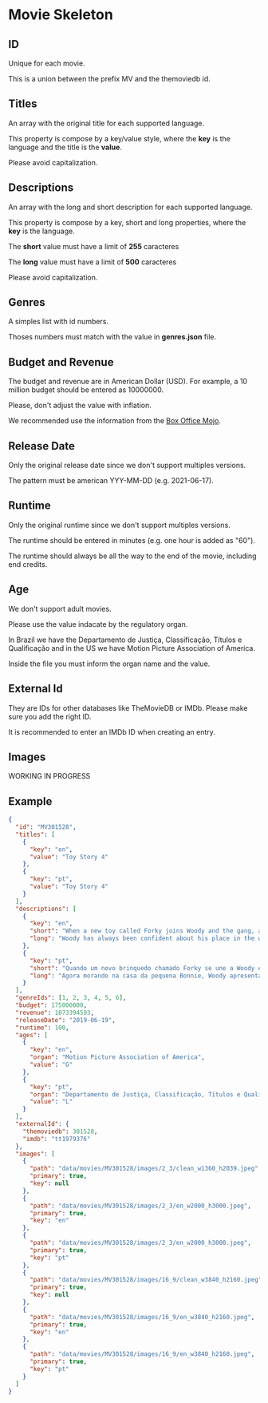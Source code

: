# Movie Skeleton

## ID

Unique for each movie.

This is a union between the prefix MV and the themoviedb id.

## Titles

An array with the original title for each supported language.

This property is compose by a key/value style, where the **key** is the language and the title is the **value**.

Please avoid capitalization.

## Descriptions

An array with the long and short description for each supported language.

This property is compose by a key, short and long properties, where the **key** is the language.

The **short** value must have a limit of **255** caracteres

The **long** value must have a limit of **500** caracteres

Please avoid capitalization.

## Genres

A simples list with id numbers.

Thoses numbers must match with the value in **genres.json** file.

## Budget and Revenue

The budget and revenue are in American Dollar (USD). For example, a 10 million budget should be entered as 10000000.

Please, don't adjust the value with inflation.

We recommended use the information from the [Box Office Mojo](https://www.boxofficemojo.com/).

## Release Date

Only the original release date since we don't support multiples versions.

The pattern must be american YYY-MM-DD (e.g. 2021-06-17).

## Runtime

Only the original runtime since we don't support multiples versions.

The runtime should be entered in minutes (e.g. one hour is added as "60").

The runtime should always be all the way to the end of the movie, including end credits.

## Age

We don't support adult movies.

Please use the value indacate by the regulatory organ.

In Brazil we have the Departamento de Justiça, Classificação, Títulos e Qualificação and in the US we have Motion Picture Association of America.

Inside the file you must inform the organ name and the value.

## External Id

They are IDs for other databases like TheMovieDB or IMDb. Please make sure you add the right ID.

It is recommended to enter an IMDb ID when creating an entry.

## Images

WORKING IN PROGRESS

## Example

```json
{
  "id": "MV301528",
  "titles": [
    {
      "key": "en",
      "value": "Toy Story 4"
    },
    {
      "key": "pt",
      "value": "Toy Story 4"
    }
  ],
  "descriptions": [
    {
      "key": "en",
      "short": "When a new toy called Forky joins Woody and the gang, a road trip alongside old and new friends reveals how big the world can be for a toy.",
      "long": "Woody has always been confident about his place in the world and that his priority is taking care of his kid, whether that's Andy or Bonnie. But when Bonnie adds a reluctant new toy called Forky to her room, a road trip adventure alongside old and new friends will show Woody how big the world can be for a toy."
    },
    {
      "key": "pt",
      "short": "Quando um novo brinquedo chamado Forky se une a Woody e à turma, uma viagem ao lado de velhos e novos amigos revela o quão grande o mundo pode ser para um brinquedo.",
      "long": "Agora morando na casa da pequena Bonnie, Woody apresenta aos amigos o novo brinquedo construído por ela: Forky, baseado em um garfo de verdade. O novo posto de brinquedo não o agrada nem um pouco, o que faz com que Forky fuja de casa. Decidido a trazer de volta o atual brinquedo favorito de Bonnie, Woody parte em seu encalço e, no caminho, reencontra Bo Peep, que agora vive em um parque de diversões."
    }
  ],
  "genreIds": [1, 2, 3, 4, 5, 6],
  "budget": 175000000,
  "revenue": 1073394593,
  "releaseDate": "2019-06-19",
  "runtime": 100,
  "ages": [
    {
      "key": "en",
      "organ": "Motion Picture Association of America",
      "value": "G"
    },
    {
      "key": "pt",
      "organ": "Departamento de Justiça, Classificação, Títulos e Qualificação",
      "value": "L"
    }
  ],
  "externalId": {
    "themoviedb": 301528,
    "imdb": "tt1979376"
  },
  "images": [
    {
      "path": "data/movies/MV301528/images/2_3/clean_w1360_h2039.jpeg",
      "primary": true,
      "key": null
    },
    {
      "path": "data/movies/MV301528/images/2_3/en_w2000_h3000.jpeg",
      "primary": true,
      "key": "en"
    },
    {
      "path": "data/movies/MV301528/images/2_3/en_w2000_h3000.jpeg",
      "primary": true,
      "key": "pt"
    },
    {
      "path": "data/movies/MV301528/images/16_9/clean_w3840_h2160.jpeg",
      "primary": true,
      "key": null
    },
    {
      "path": "data/movies/MV301528/images/16_9/en_w3840_h2160.jpeg",
      "primary": true,
      "key": "en"
    },
    {
      "path": "data/movies/MV301528/images/16_9/en_w3840_h2160.jpeg",
      "primary": true,
      "key": "pt"
    }
  ]
}
```
